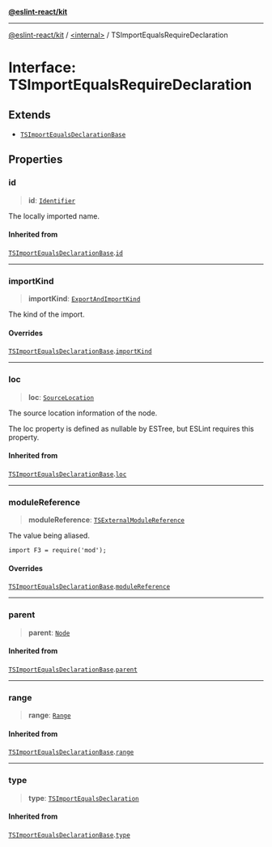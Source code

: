 [**@eslint-react/kit**](../../README.md)

***

[@eslint-react/kit](../../README.md) / [\<internal\>](../README.md) / TSImportEqualsRequireDeclaration

# Interface: TSImportEqualsRequireDeclaration

## Extends

- [`TSImportEqualsDeclarationBase`](TSImportEqualsDeclarationBase.md)

## Properties

### id

> **id**: [`Identifier`](Identifier.md)

The locally imported name.

#### Inherited from

[`TSImportEqualsDeclarationBase`](TSImportEqualsDeclarationBase.md).[`id`](TSImportEqualsDeclarationBase.md#id)

***

### importKind

> **importKind**: [`ExportAndImportKind`](../type-aliases/ExportAndImportKind.md)

The kind of the import.

#### Overrides

[`TSImportEqualsDeclarationBase`](TSImportEqualsDeclarationBase.md).[`importKind`](TSImportEqualsDeclarationBase.md#importkind)

***

### loc

> **loc**: [`SourceLocation`](SourceLocation.md)

The source location information of the node.

The loc property is defined as nullable by ESTree, but ESLint requires this property.

#### Inherited from

[`TSImportEqualsDeclarationBase`](TSImportEqualsDeclarationBase.md).[`loc`](TSImportEqualsDeclarationBase.md#loc)

***

### moduleReference

> **moduleReference**: [`TSExternalModuleReference`](TSExternalModuleReference.md)

The value being aliased.
```
import F3 = require('mod');
```

#### Overrides

[`TSImportEqualsDeclarationBase`](TSImportEqualsDeclarationBase.md).[`moduleReference`](TSImportEqualsDeclarationBase.md#modulereference)

***

### parent

> **parent**: [`Node`](../type-aliases/Node.md)

#### Inherited from

[`TSImportEqualsDeclarationBase`](TSImportEqualsDeclarationBase.md).[`parent`](TSImportEqualsDeclarationBase.md#parent)

***

### range

> **range**: [`Range`](../type-aliases/Range.md)

#### Inherited from

[`TSImportEqualsDeclarationBase`](TSImportEqualsDeclarationBase.md).[`range`](TSImportEqualsDeclarationBase.md#range)

***

### type

> **type**: [`TSImportEqualsDeclaration`](../enumerations/AST_NODE_TYPES.md#tsimportequalsdeclaration)

#### Inherited from

[`TSImportEqualsDeclarationBase`](TSImportEqualsDeclarationBase.md).[`type`](TSImportEqualsDeclarationBase.md#type)
